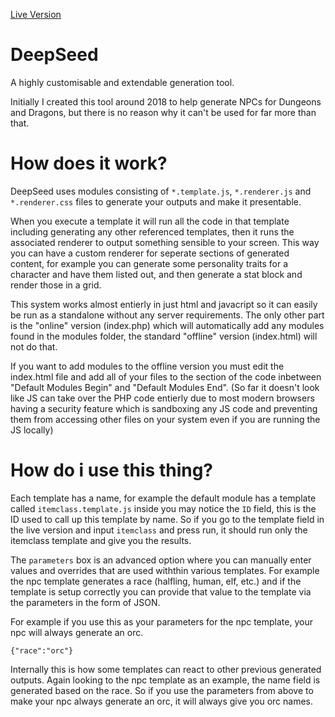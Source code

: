 [Live Version](https://bradenwentworth.github.io/DeepSeed/)

# DeepSeed
A highly customisable and extendable generation tool.

Initially I created this tool around 2018 to help generate NPCs for Dungeons and Dragons, but there is no reason why it can't be used for far more than that.

# How does it work?
DeepSeed uses modules consisting of `*.template.js`, `*.renderer.js` and `*.renderer.css` files to generate your outputs and make it presentable.

When you execute a template it will run all the code in that template including generating any other referenced templates, then it runs the associated renderer to output something sensible to your screen.
This way you can have a custom renderer for seperate sections of generated content, for example you can generate some personality traits for a character and have them listed out, and then generate a stat block and render those in a grid.

This system works almost entierly in just html and javacript so it can easily be run as a standalone without any server requirements.
The only other part is the "online" version (index.php) which will automatically add any modules found in the modules folder, the standard "offline" version (index.html) will not do that.

If you want to add modules to the offline version you must edit the index.html file and add all of your files to the section of the code inbetween "Default Modules Begin" and "Default Modules End".
(So far it doesn't look like JS can take over the PHP code entierly due to most modern browsers having a security feature which is sandboxing any JS code and preventing them from accessing other files on your system even if you are running the JS locally)

# How do i use this thing?
Each template has a name, for example the default module has a template called `itemclass.template.js` inside you may notice the `ID` field, this is the ID used to call up this template by name.
So if you go to the template field in the live version and input `itemclass` and press run, it should run only the itemclass template and give you the results.

The `parameters` box is an advanced option where you can manually enter values and overrides that are used withthin various templates.
For example the npc template generates a race (halfling, human, elf, etc.) and if the template is setup correctly you can provide that value to the template via the parameters in the form of JSON.

For example if you use this as your parameters for the npc template, your npc will always generate an orc.

```
{"race":"orc"}
```

Internally this is how some templates can react to other previous generated outputs.
Again looking to the npc template as an example, the name field is generated based on the race.
So if you use the parameters from above to make your npc always generate an orc, it will always give you orc names.

